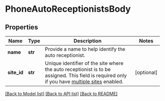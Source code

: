 # PhoneAutoReceptionistsBody

## Properties
Name | Type | Description | Notes
------------ | ------------- | ------------- | -------------
**name** | **str** | Provide a name to help identify the auto receptionist. | 
**site_id** | **str** | Unique identifier of the site where the auto receptionist is to be assigned. This field is required only if you have [multiple sites](https://support.zoom.us/hc/en-us/articles/360020809672-Managing-Multiple-Sites) enabled. | [optional] 

[[Back to Model list]](../README.md#documentation-for-models) [[Back to API list]](../README.md#documentation-for-api-endpoints) [[Back to README]](../README.md)

